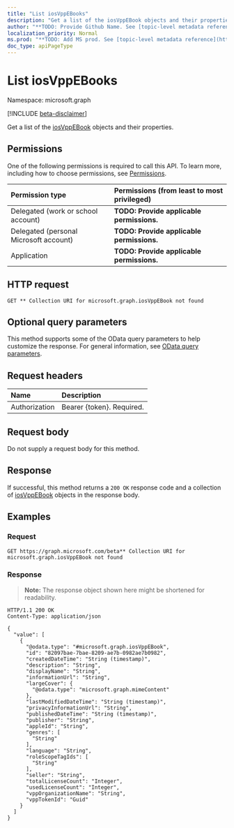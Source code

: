 ```yaml
---
title: "List iosVppEBooks"
description: "Get a list of the iosVppEBook objects and their properties."
author: "**TODO: Provide Github Name. See [topic-level metadata reference](https://msgo.azurewebsites.net/add/document/guidelines/metadata.html#topic-level-metadata)**"
localization_priority: Normal
ms.prod: "**TODO: Add MS prod. See [topic-level metadata reference](https://msgo.azurewebsites.net/add/document/guidelines/metadata.html#topic-level-metadata)**"
doc_type: apiPageType
---
```


# List iosVppEBooks
Namespace: microsoft.graph

[!INCLUDE [beta-disclaimer](../../includes/beta-disclaimer.md)]

Get a list of the [iosVppEBook](../resources/iosvppebook.md) objects and their properties.

## Permissions
One of the following permissions is required to call this API. To learn more, including how to choose permissions, see [Permissions](/graph/permissions-reference).

|Permission type|Permissions (from least to most privileged)|
|:---|:---|
|Delegated (work or school account)|**TODO: Provide applicable permissions.**|
|Delegated (personal Microsoft account)|**TODO: Provide applicable permissions.**|
|Application|**TODO: Provide applicable permissions.**|

## HTTP request

<!-- {
  "blockType": "ignored"
}
-->
``` http
GET ** Collection URI for microsoft.graph.iosVppEBook not found
```

## Optional query parameters
This method supports some of the OData query parameters to help customize the response. For general information, see [OData query parameters](/graph/query-parameters).

## Request headers
|Name|Description|
|:---|:---|
|Authorization|Bearer {token}. Required.|

## Request body
Do not supply a request body for this method.

## Response

If successful, this method returns a `200 OK` response code and a collection of [iosVppEBook](../resources/iosvppebook.md) objects in the response body.

## Examples

### Request
<!-- {
  "blockType": "request",
  "name": "list_iosvppebook"
}
-->
``` http
GET https://graph.microsoft.com/beta** Collection URI for microsoft.graph.iosVppEBook not found
```


### Response
>**Note:** The response object shown here might be shortened for readability.
<!-- {
  "blockType": "response",
  "truncated": true,
  "@odata.type": "Collection(microsoft.graph.iosVppEBook)"
}
-->
``` http
HTTP/1.1 200 OK
Content-Type: application/json

{
  "value": [
    {
      "@odata.type": "#microsoft.graph.iosVppEBook",
      "id": "82097bae-7bae-8209-ae7b-0982ae7b0982",
      "createdDateTime": "String (timestamp)",
      "description": "String",
      "displayName": "String",
      "informationUrl": "String",
      "largeCover": {
        "@odata.type": "microsoft.graph.mimeContent"
      },
      "lastModifiedDateTime": "String (timestamp)",
      "privacyInformationUrl": "String",
      "publishedDateTime": "String (timestamp)",
      "publisher": "String",
      "appleId": "String",
      "genres": [
        "String"
      ],
      "language": "String",
      "roleScopeTagIds": [
        "String"
      ],
      "seller": "String",
      "totalLicenseCount": "Integer",
      "usedLicenseCount": "Integer",
      "vppOrganizationName": "String",
      "vppTokenId": "Guid"
    }
  ]
}
```

